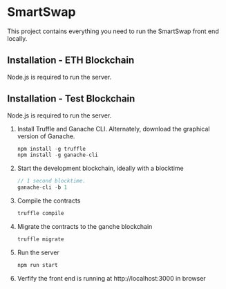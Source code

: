 # SmartSwap

This project contains everything you need to run the SmartSwap front end locally.

## Installation - ETH Blockchain

Node.js is required to run the server.

## Installation - Test Blockchain

Node.js is required to run the server.

1. Install Truffle and Ganache CLI. Alternately, download the graphical version of Ganache.
    ```javascript
    npm install -g truffle
    npm install -g ganache-cli
    ```

2. Start the development blockchain, ideally with a blocktime
    ```javascript
    // 1 second blocktime.
    ganache-cli -b 1
    ```

3. Compile the contracts
    ```javascript
    truffle compile
    ```

4. Migrate the contracts to the ganche blockchain
    ```javascript
    truffle migrate
    ```

5. Run the server
    ```javascript
    npm run start
    ```

6. Verfify the front end is running at http://localhost:3000 in browser